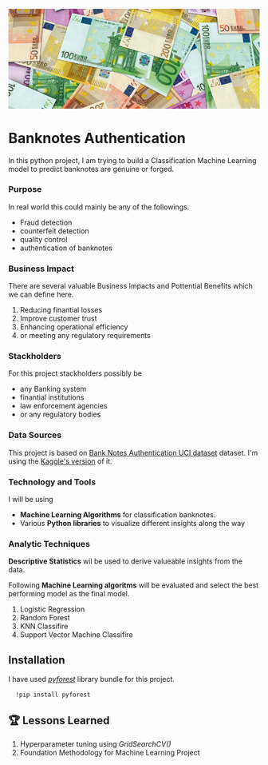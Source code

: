 ![Logo](https://github.com/tharangachaminda/banknotes_analysis/blob/main/banknotes.png)

# Banknotes Authentication

In this python project, I am trying to build a Classification Machine Learning model to predict banknotes are genuine or forged. 

### Purpose
In real world this could mainly be any of the followings.
- Fraud detection
- counterfeit detection
- quality control
- authentication of banknotes

<a id="bu-business-impact"></a>
### Business Impact
There are several valuable Business Impacts and Pottential Benefits which we can define here.
1. Reducing finantial losses
2. Improve customer trust
3. Enhancing operational efficiency
4. or meeting any regulatory requirements

### Stackholders
For this project stackholders possibly be
- any Banking system
- finantial institutions
- law enforcement agencies
- or any regulatory bodies

### Data Sources
This project is based on [Bank Notes Authentication UCI dataset](https://archive.ics.uci.edu/dataset/267/banknote+authentication) dataset. I'm using the [Kaggle's version](https://www.kaggle.com/datasets/ritesaluja/bank-note-authentication-uci-data) of it.

### Technology and Tools
I will be using 
- **Machine Learning Algorithms** for classification banknotes.
- Various **Python libraries** to visualize different insights along the way

### Analytic Techniques
**Descriptive Statistics** wil be used to derive valueable insights from the data.

Following **Machine Learning algoritms** will be evaluated and select the best performing model as the final model.
1. Logistic Regression
2. Random Forest
3. KNN Classifire
4. Support Vector Machine Classifire


## Installation

I have used [*pyforest*](https://pypi.org/project/pyforest/) library bundle for this project.

```bash
  !pip install pyforest
```
    
## 🏆 Lessons Learned

1. Hyperparameter tuning using *GridSearchCV()*
2. Foundation Methodology for Machine Learning Project
